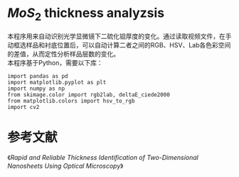 # $MoS_{2}$ thickness analyzsis
本程序用来自动识别光学显微镜下二硫化钼厚度的变化。通过读取视频文件，在手动框选样品和衬底位置后，可以自动计算二者之间的RGB、HSV、Lab各色彩空间的差值，从而定性分析样品层数的变化。  
本程序基于Python，需要以下库：  
```pyhton
import pandas as pd
import matplotlib.pyplot as plt
import numpy as np
from skimage.color import rgb2lab, deltaE_ciede2000
from matplotlib.colors import hsv_to_rgb
import cv2
```
# 参考文献  
《_Rapid and Reliable Thickness Identification of Two-Dimensional Nanosheets Using Optical Microscopy_》
